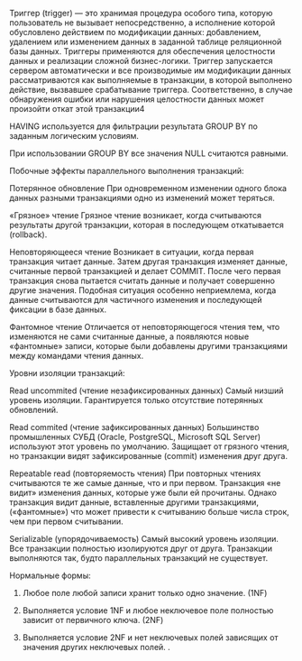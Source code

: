 Триггер (trigger) — это хранимая процедура особого типа, которую пользователь не вызывает непосредственно, а исполнение которой обусловлено действием по модификации данных: добавлением, удалением или изменением данных в заданной таблице реляционной базы данных. Триггеры применяются для обеспечения целостности данных и реализации сложной бизнес-логики. Триггер запускается сервером автоматически и все производимые им модификации данных рассматриваются как выполняемые в транзакции, в которой выполнено действие, вызвавшее срабатывание триггера. Соответственно, в случае обнаружения ошибки или нарушения целостности данных может произойти откат этой транзакции4

HAVING используется для фильтрации результата GROUP BY по заданным логическим условиям.

При использовании GROUP BY все значения NULL считаются равными.


Побочные эффекты параллельного выполнения транзакций:

Потерянное обновление
При одновременном изменении одного блока данных разными транзакциями одно из изменений может теряться.

«Грязное» чтение
Грязное чтение возникает, когда считываются результаты другой транзакции, которая в последующем откатывается (rollback).

Неповторяющееся чтение
Возникает в ситуации, когда первая транзакция читает данные. Затем другая транзакция изменяет данные, считанные первой транзакцией и делает COMMIT. После чего первая транзакция снова пытается считать данные и получает совершенно другие значения. Подобная ситуация особенно неприемлема, когда данные считываются для частичного изменения и последующей фиксации в базе данных.

Фантомное чтение
Отличается от неповторяющегося чтения тем, что изменяются не сами считанные данные, а появляются новые «фантомные» записи, которые были добавлены другими транзакциями между командами чтения данных.

Уровни изоляции транзакций:

Read uncommited (чтение незафиксированных данных)
Самый низший уровень изоляции. Гарантируется только отсутствие потерянных обновлений.

Read commited (чтение зафиксированных данных)
Большинство промышленных СУБД (Oracle, PostgreSQL, Microsoft SQL Server) используют этот уровень по умолчанию. Защищает от грязного чтения, но транзакции видят зафиксированные (commit) изменения друг друга.

Repeatable read (повторяемость чтения)
При повторных чтениях считываются те же самые данные, что и при первом. Транзакция «не видит» изменения данных, которые уже были ей прочитаны. Однако транзакция видит данные, вставленные другими транзакциями, («фантомные») что может привести к считыванию больше числа строк, чем при первом считывании.

Serializable (упорядочиваемость)
Самый высокий уровень изоляции. Все транзакции полностью изолируются друг от друга. Транзакции выполняются так, будто параллельных транзакций не существует.


Нормальные формы:
1. Любое поле любой записи хранит только одно значение. (1NF)

2. Выполняется условие 1NF и любое неключевое поле полностью зависит от первичного ключа. (2NF)

3. Выполняется условие 2NF и нет неключевых полей зависящих от значения других неключевых полей.
.
